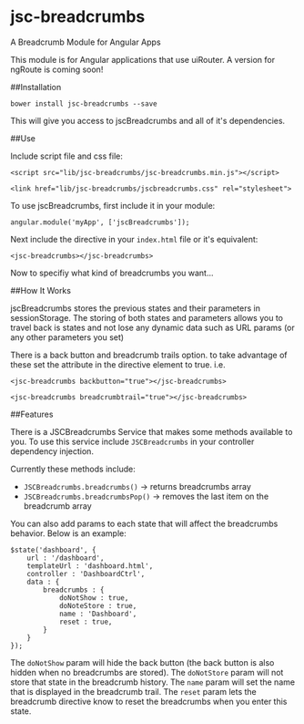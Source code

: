 # jsc-breadcrumbs
A Breadcrumb Module for Angular Apps

This module is for Angular applications that use uiRouter.  A version for ngRoute is coming soon!

##Installation

`bower install jsc-breadcrumbs --save`

This will give you access to jscBreadcrumbs and all of it's dependencies.

##Use

Include script file and css file:

`<script src="lib/jsc-breadcrumbs/jsc-breadcrumbs.min.js"></script>`

`<link href="lib/jsc-breadcrumbs/jscbreadcrumbs.css" rel="stylesheet">`

To use jscBreadcrumbs, first include it in your module:

`angular.module('myApp', ['jscBreadcrumbs']);`

Next include the directive in your `index.html` file or it's equivalent:

`<jsc-breadcrumbs></jsc-breadcrumbs>`

Now to specifiy what kind of breadcrumbs you want...

##How It Works

jscBreadcrumbs stores the previous states and their parameters in sessionStorage.  The storing of both states and parameters allows you to travel back is states and not lose any dynamic data such as URL params (or any other parameters you set)

There is a back button and breadcrumb trails option. to take advantage of these set the attribute in the directive element to true. i.e.

`<jsc-breadcrumbs backbutton="true"></jsc-breadcrumbs>`

`<jsc-breadcrumbs breadcrumbtrail="true"></jsc-breadcrumbs>`

##Features

There is a JSCBreadcrumbs Service that makes some methods available to you.  To use this service include `JSCBreadcrumbs` in your controller dependency injection.

Currently these methods include: 
 * `JSCBreadcrumbs.breadcrumbs()` -> returns breadcrumbs array
 * `JSCBreadcrumbs.breadcrumbsPop()` -> removes the last item on the breadcrumb array

You can also add params to each state that will affect the breadcrumbs behavior.  Below is an example:

    $state('dashboard', {
        url : '/dashboard',
        templateUrl : 'dashboard.html',
        controller : 'DashboardCtrl',
        data : {
            breadcrumbs : {
                doNotShow : true,
                doNoteStore : true,
                name : 'Dashboard',
                reset : true,
            }
        }
    });

The `doNotShow` param will hide the back button (the back button is also hidden when no breadcrumbs are stored).
The `doNotStore` param will not store that state in the breadcrumb history.
The `name` param will set the name that is displayed in the breadcrumb trail.
The `reset` param lets the breadcrumb directive know to reset the breadcrumbs when you enter this state.

